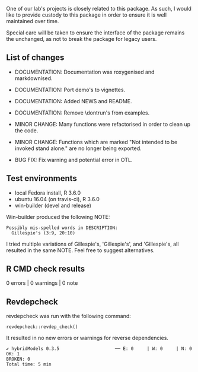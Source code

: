 One of our lab's projects is closely related to this 
package. As such, I would like to provide custody to
this package in order to ensure it is well maintained
over time. 

Special care will be taken to ensure the interface of the package
remains the unchanged, as not to break the package for legacy users.

## List of changes
* DOCUMENTATION: Documentation was roxygenised and markdownised.

* DOCUMENTATION: Port demo's to vignettes.

* DOCUMENTATION: Added NEWS and README.

* DOCUMENTATION: Remove \dontrun's from examples.

* MINOR CHANGE: Many functions were refactorised in order to clean up the code.

* MINOR CHANGE: Functions which are marked "Not intended to be invoked stand alone."
  are no longer being exported.

* BUG FIX: Fix warning and potential error in OTL.

## Test environments
* local Fedora install, R 3.6.0
* ubuntu 16.04 (on travis-ci), R 3.6.0
* win-builder (devel and release)

Win-builder produced the following NOTE:
```
Possibly mis-spelled words in DESCRIPTION:
  Gillespie's (3:9, 20:10)
```

I tried multiple variations of
Gillespie's, 'Gillespie's', and 'Gillespie's, 
all resulted in the same NOTE. Feel free to 
suggest alternatives.


## R CMD check results

0 errors | 0 warnings | 0 note

## Revdepcheck

revdepcheck was run with the following command:
```
revdepcheck::revdep_check()
```

It resulted in no new errors or warnings for reverse dependencies.

```
✔ hybridModels 0.3.5                     ── E: 0     | W: 0     | N: 0                                                   
OK: 1                                                                                                                  
BROKEN: 0
Total time: 5 min
```
